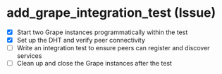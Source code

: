 # add_grape_integration_test (Issue)

- [x] Start two Grape instances programmatically within the test
- [x] Set up the DHT and verify peer connectivity
- [ ] Write an integration test to ensure peers can register and discover services
- [ ] Clean up and close the Grape instances after the test
